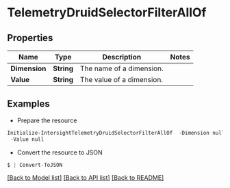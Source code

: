 # TelemetryDruidSelectorFilterAllOf
## Properties

Name | Type | Description | Notes
------------ | ------------- | ------------- | -------------
**Dimension** | **String** | The name of a dimension. | 
**Value** | **String** | The value of a dimension. | 

## Examples

- Prepare the resource
```powershell
Initialize-IntersightTelemetryDruidSelectorFilterAllOf  -Dimension null `
 -Value null
```

- Convert the resource to JSON
```powershell
$ | Convert-ToJSON
```

[[Back to Model list]](../README.md#documentation-for-models) [[Back to API list]](../README.md#documentation-for-api-endpoints) [[Back to README]](../README.md)

